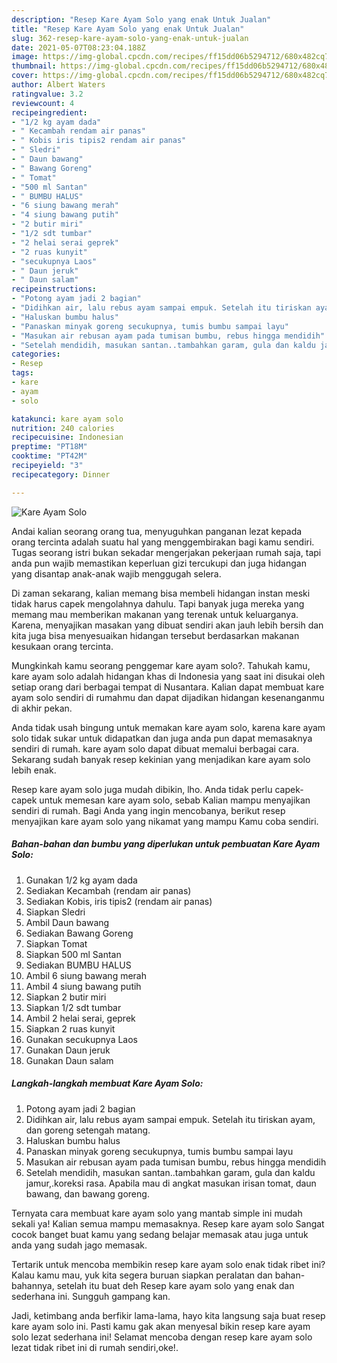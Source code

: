 ```yaml
---
description: "Resep Kare Ayam Solo yang enak Untuk Jualan"
title: "Resep Kare Ayam Solo yang enak Untuk Jualan"
slug: 362-resep-kare-ayam-solo-yang-enak-untuk-jualan
date: 2021-05-07T08:23:04.188Z
image: https://img-global.cpcdn.com/recipes/ff15dd06b5294712/680x482cq70/kare-ayam-solo-foto-resep-utama.jpg
thumbnail: https://img-global.cpcdn.com/recipes/ff15dd06b5294712/680x482cq70/kare-ayam-solo-foto-resep-utama.jpg
cover: https://img-global.cpcdn.com/recipes/ff15dd06b5294712/680x482cq70/kare-ayam-solo-foto-resep-utama.jpg
author: Albert Waters
ratingvalue: 3.2
reviewcount: 4
recipeingredient:
- "1/2 kg ayam dada"
- " Kecambah rendam air panas"
- " Kobis iris tipis2 rendam air panas"
- " Sledri"
- " Daun bawang"
- " Bawang Goreng"
- " Tomat"
- "500 ml Santan"
- " BUMBU HALUS"
- "6 siung bawang merah"
- "4 siung bawang putih"
- "2 butir miri"
- "1/2 sdt tumbar"
- "2 helai serai geprek"
- "2 ruas kunyit"
- "secukupnya Laos"
- " Daun jeruk"
- " Daun salam"
recipeinstructions:
- "Potong ayam jadi 2 bagian"
- "Didihkan air, lalu rebus ayam sampai empuk. Setelah itu tiriskan ayam, dan goreng setengah matang."
- "Haluskan bumbu halus"
- "Panaskan minyak goreng secukupnya, tumis bumbu sampai layu"
- "Masukan air rebusan ayam pada tumisan bumbu, rebus hingga mendidih"
- "Setelah mendidih, masukan santan..tambahkan garam, gula dan kaldu jamur,.koreksi rasa. Apabila mau di angkat masukan irisan tomat, daun bawang, dan bawang goreng."
categories:
- Resep
tags:
- kare
- ayam
- solo

katakunci: kare ayam solo 
nutrition: 240 calories
recipecuisine: Indonesian
preptime: "PT18M"
cooktime: "PT42M"
recipeyield: "3"
recipecategory: Dinner

---
```



![Kare Ayam Solo](https://img-global.cpcdn.com/recipes/ff15dd06b5294712/680x482cq70/kare-ayam-solo-foto-resep-utama.jpg)

Andai kalian seorang orang tua, menyuguhkan panganan lezat kepada orang tercinta adalah suatu hal yang menggembirakan bagi kamu sendiri. Tugas seorang istri bukan sekadar mengerjakan pekerjaan rumah saja, tapi anda pun wajib memastikan keperluan gizi tercukupi dan juga hidangan yang disantap anak-anak wajib menggugah selera.

Di zaman  sekarang, kalian memang bisa membeli hidangan instan meski tidak harus capek mengolahnya dahulu. Tapi banyak juga mereka yang memang mau memberikan makanan yang terenak untuk keluarganya. Karena, menyajikan masakan yang dibuat sendiri akan jauh lebih bersih dan kita juga bisa menyesuaikan hidangan tersebut berdasarkan makanan kesukaan orang tercinta. 



Mungkinkah kamu seorang penggemar kare ayam solo?. Tahukah kamu, kare ayam solo adalah hidangan khas di Indonesia yang saat ini disukai oleh setiap orang dari berbagai tempat di Nusantara. Kalian dapat membuat kare ayam solo sendiri di rumahmu dan dapat dijadikan hidangan kesenanganmu di akhir pekan.

Anda tidak usah bingung untuk memakan kare ayam solo, karena kare ayam solo tidak sukar untuk didapatkan dan juga anda pun dapat memasaknya sendiri di rumah. kare ayam solo dapat dibuat memalui berbagai cara. Sekarang sudah banyak resep kekinian yang menjadikan kare ayam solo lebih enak.

Resep kare ayam solo juga mudah dibikin, lho. Anda tidak perlu capek-capek untuk memesan kare ayam solo, sebab Kalian mampu menyajikan sendiri di rumah. Bagi Anda yang ingin mencobanya, berikut resep menyajikan kare ayam solo yang nikamat yang mampu Kamu coba sendiri.

<!--inarticleads1-->

##### Bahan-bahan dan bumbu yang diperlukan untuk pembuatan Kare Ayam Solo:

1. Gunakan 1/2 kg ayam dada
1. Sediakan  Kecambah (rendam air panas)
1. Sediakan  Kobis, iris tipis2 (rendam air panas)
1. Siapkan  Sledri
1. Ambil  Daun bawang
1. Sediakan  Bawang Goreng
1. Siapkan  Tomat
1. Siapkan 500 ml Santan
1. Sediakan  BUMBU HALUS
1. Ambil 6 siung bawang merah
1. Ambil 4 siung bawang putih
1. Siapkan 2 butir miri
1. Siapkan 1/2 sdt tumbar
1. Ambil 2 helai serai, geprek
1. Siapkan 2 ruas kunyit
1. Gunakan secukupnya Laos
1. Gunakan  Daun jeruk
1. Gunakan  Daun salam




<!--inarticleads2-->

##### Langkah-langkah membuat Kare Ayam Solo:

1. Potong ayam jadi 2 bagian
1. Didihkan air, lalu rebus ayam sampai empuk. Setelah itu tiriskan ayam, dan goreng setengah matang.
1. Haluskan bumbu halus
1. Panaskan minyak goreng secukupnya, tumis bumbu sampai layu
1. Masukan air rebusan ayam pada tumisan bumbu, rebus hingga mendidih
1. Setelah mendidih, masukan santan..tambahkan garam, gula dan kaldu jamur,.koreksi rasa. Apabila mau di angkat masukan irisan tomat, daun bawang, dan bawang goreng.




Ternyata cara membuat kare ayam solo yang mantab simple ini mudah sekali ya! Kalian semua mampu memasaknya. Resep kare ayam solo Sangat cocok banget buat kamu yang sedang belajar memasak atau juga untuk anda yang sudah jago memasak.

Tertarik untuk mencoba membikin resep kare ayam solo enak tidak ribet ini? Kalau kamu mau, yuk kita segera buruan siapkan peralatan dan bahan-bahannya, setelah itu buat deh Resep kare ayam solo yang enak dan sederhana ini. Sungguh gampang kan. 

Jadi, ketimbang anda berfikir lama-lama, hayo kita langsung saja buat resep kare ayam solo ini. Pasti kamu gak akan menyesal bikin resep kare ayam solo lezat sederhana ini! Selamat mencoba dengan resep kare ayam solo lezat tidak ribet ini di rumah sendiri,oke!.

